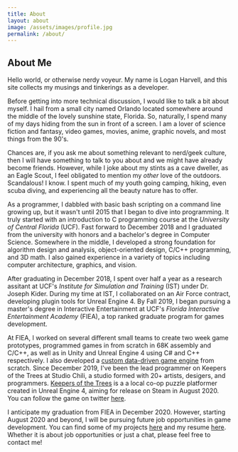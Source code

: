 ```yaml
---
title: About
layout: about
image: /assets/images/profile.jpg
permalink: /about/
---
```


## About Me

Hello world, or otherwise nerdy voyeur. My name is Logan Harvell, and this site collects my musings and tinkerings as a developer.

Before getting into more technical discussion, I would like to talk a bit about myself. I hail from a small city named Orlando located somewhere around the middle of the lovely sunshine state, Florida. So, naturally, I spend many of my days hiding from the sun in front of a screen. I am a lover of science fiction and fantasy, video games, movies, anime, graphic novels, and most things from the 90's.

Chances are, if you ask me about something relevant to nerd/geek culture, then I will have something to talk to you about and we might have already become friends. However, while I joke about my stints as a cave dweller, as an Eagle Scout, I feel obligated to mention my *other* love of the outdoors. Scandalous! I know. I spent much of my youth going camping, hiking, even scuba diving, and experiencing all the beauty nature has to offer.

As a programmer, I dabbled with basic bash scripting on a command line growing up, but it wasn't until 2015 that I began to dive into programming. It truly started with an introduction to C programming course at the *University of Central Florida* (UCF). Fast forward to December 2018 and I graduated from the university with honors and a bachelor's degree in Computer Science. Somewhere in the middle, I developed a strong foundation for algorithm design and analysis, object-oriented design, C/C++ programming, and 3D math. I also gained experience in a variety of topics including computer architecture, graphics, and vision.

After graduating in December 2018, I spent over half a year as a research assitant at UCF's *Institute for Simulation and Training* (IST) under Dr. Joseph Kider. During my time at IST, I collaborated on an Air Force contract, developing plugin tools for Unreal Engine 4. By Fall 2019, I began pursuing a master's degree in Interactive Entertainment at UCF's *Florida Interactive Entertainment Academy* (FIEA), a top ranked graduate program for games development.

At FIEA, I worked on several different small teams to create two week game prototypes, programmed games in from scratch in 68K assembly and C/C++, as well as in Unity and Unreal Engine 4 using C# and C++ respectively. I also developed a [custom data-driven game engine](/fiea-game-engine) from scratch. Since December 2019, I've been the lead programmer on Keepers of the Trees at Studio Chili, a studio formed with 20+ artists, desigers, and programmers. [Keepers of the Trees](https://keepersofthetrees.wordpress.com/) is a a local co-op puzzle platformer created in Unreal Engine 4, aiming for release on Steam in August 2020. You can follow the game on twitter [here](https://twitter.com/Keepers_Game).

I anticipate my graduation from FIEA in December 2020. However, starting August 2020 and beyond, I will be pursuing future job opportunities in game development. You can find some of my projects [here](/projects) and my resume [here](/assets/files/Resume.pdf). Whether it is about job opportunities or just a chat, please feel free to contact me!
